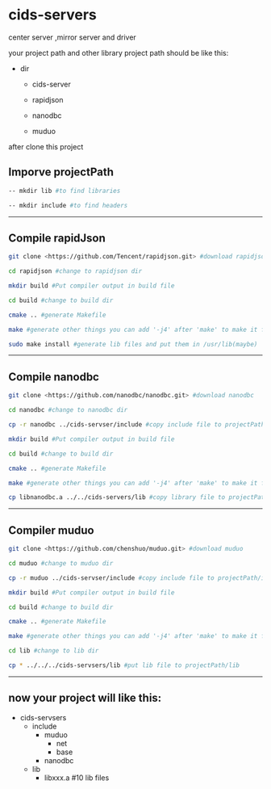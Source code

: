 # cids-servers

center server ,mirror server and driver



your project path and other library project path should be like this: 



- dir  

  - cids-server  

  - rapidjson  
  - nanodbc  

  - muduo



after clone this project



## Imporve projectPath

```bash
-- mkdir lib #to find libraries 

-- mkdir include #to find headers
```

------



## Compile rapidJson

```bash
git clone <https://github.com/Tencent/rapidjson.git> #download rapidjson

cd rapidjson #change to rapidjson dir

mkdir build #Put compiler output in build file

cd build #change to build dir

cmake .. #generate Makefile

make #generate other things you can add '-j4' after 'make' to make it faster

sudo make install #generate lib files and put them in /usr/lib(maybe)
```

------



## Compile nanodbc

```bash
git clone <https://github.com/nanodbc/nanodbc.git> #download nanodbc

cd nanodbc #change to nanodbc dir

cp -r nanodbc ../cids-servser/include #copy include file to projectPath/include

mkdir build #Put compiler output in build file

cd build #change to build dir

cmake .. #generate Makefile

make #generate other things you can add '-j4' after 'make' to make it faster

cp libnanodbc.a ../../cids-servers/lib #copy library file to projectPath/lib
```

------



## Compiler muduo

```bash
git clone <https://github.com/chenshuo/muduo.git> #download muduo

cd muduo #change to muduo dir

cp -r muduo ../cids-servser/include #copy include file to projectPath/include

mkdir build #Put compiler output in build file

cd build #change to build dir

cmake .. #generate Makefile

make #generate other things you can add '-j4' after 'make' to make it faster

cd lib #change to lib dir

cp * ../../../cids-servsers/lib #put lib file to projectPath/lib

```

------



## now your project will like this:

- cids-servsers 
  - include 
    - muduo 
      - net 
      - base 
    - nanodbc 
  - lib 
    - libxxx.a      #10 lib files


